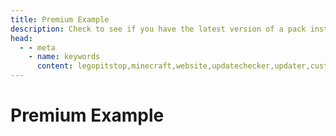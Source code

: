 ```yaml
---
title: Premium Example
description: Check to see if you have the latest version of a pack installed.
head:
  - - meta
    - name: keywords
      content: legopitstop,minecraft,website,updatechecker,updater,customizable,free,premium,json
---
```


# Premium Example

```json

```
